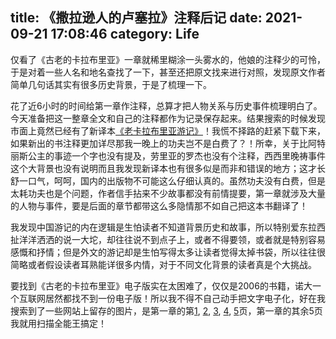 title: 《撒拉逊人的卢塞拉》注释后记
date: 2021-09-21 17:08:46
category: Life
---

仅看了《古老的卡拉布里亚》一章就稀里糊涂一头雾水的，他娘的注释少的可怜，于是对着一些人名和地名查找了一下，甚至还把原文找来进行对照，发现原文作者简单几句话其实有很多历史背景，于是了梳理一下。

花了近6小时的时间给第一章作注释，总算才把人物关系与历史事件梳理明白了。今天准备把这一整章全文和自己的注释都作为记录保存起来。结果搜索的时候发现市面上竟然已经有了新译本[《老卡拉布里亚游记》](http://www.book404.com/book/%E8%80%81%E5%8D%A1%E6%8B%89%E5%B8%83%E9%87%8C%E4%BA%9A%E6%B8%B8%E8%AE%B0.mobi)！我慌不择路的赶紧下载下来，如果新出的书注释更加详尽那我一晚上的功夫岂不是白费了？！所幸，关于比阿特丽斯公主的事迹一个字也没有提及，劳里亚的罗杰也没有个注释，西西里晚祷事件这个大背景也没有说明而且我发现新译本也有很多似是而非和错误的地方；这才长舒一口气，呵呵，国内的出版物不可能这么仔细认真的。虽然功夫没有白费，但是太耗功夫也是个问题，作者信手拈来不少故事都没有前情提要，第一章就涉及大量的人物与事件，要是后面的章节都带这么多隐情那不如自己把这本书翻译了！

我发现中国游记的内在逻辑是生怕读者不知道背景历史和故事，所以特别爱东拉西扯洋洋洒洒的说一大坨，却往往说不到点子上，或者不得要领，或者就是特别容易感慨和抒情；但是外文的游记却是生怕写得太多让读者觉得太掉书袋，所以往往很简略或者假设读者耳熟能详很多内情，对于不同文化背景的读者真是个大挑战。

要找到《古老的卡拉布里亚》电子版实在太困难了，仅仅是2006的书籍，诺大一个互联网居然都找不到一份电子版！所以我不得不自己动手把文字电子化，好在我搜索到了一些网站上留存的图片，是第一章的第[1](http://view-cache.book118.com/view13/M01/11/31/wKh2Dl_S1-KAEfpyAACnCp0htmc748.png), [2](http://view-cache.book118.com/view14/M02/11/0A/wKh2Dl_S1-KACoOrAADt2Bwsoks677.png), [3](http://view-cache.book118.com/view13/M03/11/31/wKh2Dl_S1-KAdBnKAADDm8lQpQU083.png), [4](http://view-cache.book118.com/view14/M01/11/0A/wKh2Dl_S1-KAH8VbAADvvk_gkQE199.png), [5](http://view-cache.book118.com/view14/M00/11/0A/wKh2D1_S1-KAYCnMAADoQKFFuCs194.png)页，第一章的其余5页我就用扫描全能王搞定！
